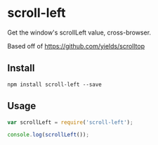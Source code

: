 # scroll-left

Get the window's scrollLeft value, cross-browser.

Based off of https://github.com/yields/scrolltop

## Install

```
npm install scroll-left --save
```

## Usage

```js
var scrollLeft = require('scroll-left');

console.log(scrollLeft());
```
